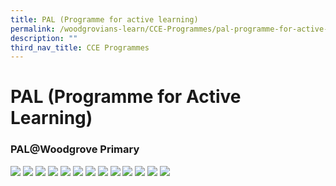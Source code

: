 ```yaml
---
title: PAL (Programme for active learning)
permalink: /woodgrovians-learn/CCE-Programmes/pal-programme-for-active-learning/
description: ""
third_nav_title: CCE Programmes
---
```

# **PAL (Programme for Active Learning)**

### PAL@Woodgrove Primary

![](/images/slide1%20copy.jpg)
![](/images/PAL/PAL%20Modules%20for%20P1%20&%20P2%20copy.jpg)
![](/images/PAL/PAL%20Outdoor%20Eductation%20copy.jpg)
![](/images/PAL/PAL%20Outdoor%20Eductation%202%20copy.jpg)
![](/images/PAL/PAL%20Visual%20Art%20copy.jpg)
![](/images/PAL/PAL%20Visual%20Art%202%20copy.jpg)
![](/images/PAL/PAL%20Visual%20Art%203%20copy.jpg)
![](/images/PAL/PAL%20Visual%20Art%204%20copy.jpg)
![](/images/PAL/PAL%20Performing%20Art%20Music%20copy.jpg)
![](/images/PAL/PAL%20Sports%20&%20Game%20copy.jpg)
![](/images/PAL/PAL%20Sports%20&%20Game%202%20copy.jpg)
![](/images/PAL/PAL%20Sports%20&%20Game%203%20copy.jpg)
![](/images/PAL/Slide13%20copy.jpg)